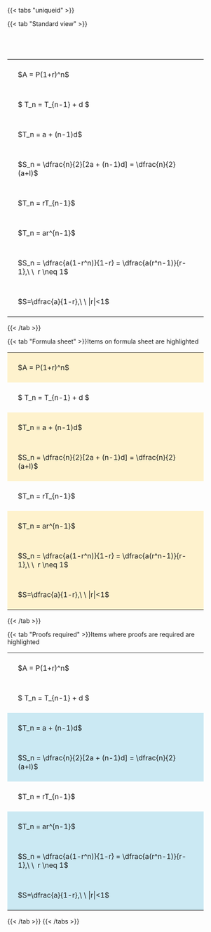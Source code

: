 ---
---

{{< tabs "uniqueid" >}}

{{< tab "Standard view" >}}

#  
<br>
<style type="text/css">
#T_d392f th.col_heading {
  text-align: left;
  font-size: 1em;
}
#T_d392f td {
  text-align: left;
  font-size: 1em;
  padding: 1.5em;
}
#T_d392f_row0_col0, #T_d392f_row1_col0, #T_d392f_row2_col0, #T_d392f_row3_col0, #T_d392f_row4_col0, #T_d392f_row5_col0, #T_d392f_row6_col0, #T_d392f_row7_col0 {
  width: 400px;
  white-space: pre-wrap;
}
</style>
<table id="T_d392f">
  <thead>
  </thead>
  <tbody>
    <tr>
      <td id="T_d392f_row0_col0" class="data row0 col0" >$A = P(1+r)^n$</td>
    </tr>
    <tr>
      <td id="T_d392f_row1_col0" class="data row1 col0" >$ T_n = T_{n-1} + d $</td>
    </tr>
    <tr>
      <td id="T_d392f_row2_col0" class="data row2 col0" >$T_n = a + (n-1)d$</td>
    </tr>
    <tr>
      <td id="T_d392f_row3_col0" class="data row3 col0" >$S_n = \dfrac{n}{2}[2a + (n-1)d] = \dfrac{n}{2}(a+l)$</td>
    </tr>
    <tr>
      <td id="T_d392f_row4_col0" class="data row4 col0" >$T_n = rT_{n-1}$</td>
    </tr>
    <tr>
      <td id="T_d392f_row5_col0" class="data row5 col0" >$T_n = ar^{n-1}$</td>
    </tr>
    <tr>
      <td id="T_d392f_row6_col0" class="data row6 col0" >$S_n = \dfrac{a(1-r^n)}{1-r} = \dfrac{a(r^n-1)}{r-1},\ \  r \neq 1$</td>
    </tr>
    <tr>
      <td id="T_d392f_row7_col0" class="data row7 col0" >$S=\dfrac{a}{1-r},\ \ |r|<1$</td>
    </tr>
  </tbody>
</table>
{{< /tab >}}

{{< tab "Formula sheet" >}}Items on formula sheet are highlighted
<br>
<style type="text/css">
#T_ad000 th.col_heading {
  text-align: left;
  font-size: 1em;
}
#T_ad000 td {
  text-align: left;
  font-size: 1em;
  padding: 1.5em;
}
#T_ad000_row0_col0, #T_ad000_row2_col0, #T_ad000_row3_col0, #T_ad000_row5_col0, #T_ad000_row6_col0, #T_ad000_row7_col0 {
  width: 400px;
  background-color: rgba(255,194,10, 0.2);
  white-space: pre-wrap;
}
#T_ad000_row1_col0, #T_ad000_row4_col0 {
  width: 400px;
  white-space: pre-wrap;
}
</style>
<table id="T_ad000">
  <thead>
  </thead>
  <tbody>
    <tr>
      <td id="T_ad000_row0_col0" class="data row0 col0" >$A = P(1+r)^n$</td>
    </tr>
    <tr>
      <td id="T_ad000_row1_col0" class="data row1 col0" >$ T_n = T_{n-1} + d $</td>
    </tr>
    <tr>
      <td id="T_ad000_row2_col0" class="data row2 col0" >$T_n = a + (n-1)d$</td>
    </tr>
    <tr>
      <td id="T_ad000_row3_col0" class="data row3 col0" >$S_n = \dfrac{n}{2}[2a + (n-1)d] = \dfrac{n}{2}(a+l)$</td>
    </tr>
    <tr>
      <td id="T_ad000_row4_col0" class="data row4 col0" >$T_n = rT_{n-1}$</td>
    </tr>
    <tr>
      <td id="T_ad000_row5_col0" class="data row5 col0" >$T_n = ar^{n-1}$</td>
    </tr>
    <tr>
      <td id="T_ad000_row6_col0" class="data row6 col0" >$S_n = \dfrac{a(1-r^n)}{1-r} = \dfrac{a(r^n-1)}{r-1},\ \  r \neq 1$</td>
    </tr>
    <tr>
      <td id="T_ad000_row7_col0" class="data row7 col0" >$S=\dfrac{a}{1-r},\ \ |r|<1$</td>
    </tr>
  </tbody>
</table>
{{< /tab >}}

{{< tab "Proofs required" >}}Items where proofs are required are highlighted
<br>
<style type="text/css">
#T_cc130 th.col_heading {
  text-align: left;
  font-size: 1em;
}
#T_cc130 td {
  text-align: left;
  font-size: 1em;
  padding: 1.5em;
}
#T_cc130_row0_col0, #T_cc130_row1_col0, #T_cc130_row4_col0 {
  width: 400px;
  white-space: pre-wrap;
}
#T_cc130_row2_col0, #T_cc130_row3_col0, #T_cc130_row5_col0, #T_cc130_row6_col0, #T_cc130_row7_col0 {
  width: 400px;
  background-color: rgba(0,150,200, 0.2);
  white-space: pre-wrap;
}
</style>
<table id="T_cc130">
  <thead>
  </thead>
  <tbody>
    <tr>
      <td id="T_cc130_row0_col0" class="data row0 col0" >$A = P(1+r)^n$</td>
    </tr>
    <tr>
      <td id="T_cc130_row1_col0" class="data row1 col0" >$ T_n = T_{n-1} + d $</td>
    </tr>
    <tr>
      <td id="T_cc130_row2_col0" class="data row2 col0" >$T_n = a + (n-1)d$</td>
    </tr>
    <tr>
      <td id="T_cc130_row3_col0" class="data row3 col0" >$S_n = \dfrac{n}{2}[2a + (n-1)d] = \dfrac{n}{2}(a+l)$</td>
    </tr>
    <tr>
      <td id="T_cc130_row4_col0" class="data row4 col0" >$T_n = rT_{n-1}$</td>
    </tr>
    <tr>
      <td id="T_cc130_row5_col0" class="data row5 col0" >$T_n = ar^{n-1}$</td>
    </tr>
    <tr>
      <td id="T_cc130_row6_col0" class="data row6 col0" >$S_n = \dfrac{a(1-r^n)}{1-r} = \dfrac{a(r^n-1)}{r-1},\ \  r \neq 1$</td>
    </tr>
    <tr>
      <td id="T_cc130_row7_col0" class="data row7 col0" >$S=\dfrac{a}{1-r},\ \ |r|<1$</td>
    </tr>
  </tbody>
</table>
{{< /tab >}}
{{< /tabs >}}